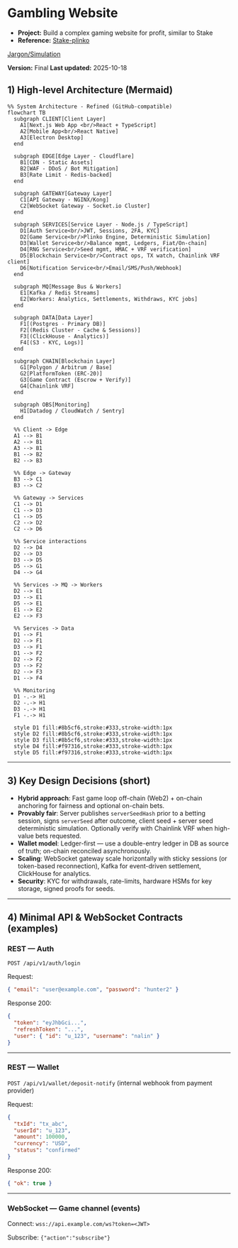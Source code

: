 # Gambling Website

- **Project:** Build a complex gaming website for profit, similar to Stake
- **Reference:** [Stake-plinko](https://stake.bet/casino/games/plinko?c=okbrvplink3Ind)

[Jargon/Simulation](https://github.com/NalinDalal/plinko-simulation)

**Version:** Final
**Last updated:** 2025-10-18

## 1) High-level Architecture (Mermaid)

```mermaid
%% System Architecture - Refined (GitHub-compatible)
flowchart TB
  subgraph CLIENT[Client Layer]
    A1[Next.js Web App <br/>React + TypeScript]
    A2[Mobile App<br/>React Native]
    A3[Electron Desktop]
  end

  subgraph EDGE[Edge Layer - Cloudflare]
    B1[CDN - Static Assets]
    B2[WAF - DDoS / Bot Mitigation]
    B3[Rate Limit - Redis-backed]
  end

  subgraph GATEWAY[Gateway Layer]
    C1[API Gateway - NGINX/Kong]
    C2[WebSocket Gateway - Socket.io Cluster]
  end

  subgraph SERVICES[Service Layer - Node.js / TypeScript]
    D1[Auth Service<br/>JWT, Sessions, 2FA, KYC]
    D2[Game Service<br/>Plinko Engine, Deterministic Simulation]
    D3[Wallet Service<br/>Balance mgmt, Ledgers, Fiat/On-chain]
    D4[RNG Service<br/>Seed mgmt, HMAC + VRF verification]
    D5[Blockchain Service<br/>Contract ops, TX watch, Chainlink VRF client]
    D6[Notification Service<br/>Email/SMS/Push/Webhook]
  end

  subgraph MQ[Message Bus & Workers]
    E1[Kafka / Redis Streams]
    E2[Workers: Analytics, Settlements, Withdraws, KYC jobs]
  end

  subgraph DATA[Data Layer]
    F1[(Postgres - Primary DB)]
    F2[(Redis Cluster - Cache & Sessions)]
    F3[(ClickHouse - Analytics)]
    F4[(S3 - KYC, Logs)]
  end

  subgraph CHAIN[Blockchain Layer]
    G1[Polygon / Arbitrum / Base]
    G2[PlatformToken (ERC-20)]
    G3[Game Contract (Escrow + Verify)]
    G4[Chainlink VRF]
  end

  subgraph OBS[Monitoring]
    H1[Datadog / CloudWatch / Sentry]
  end

  %% Client -> Edge
  A1 --> B1
  A2 --> B1
  A3 --> B1
  B1 --> B2
  B2 --> B3

  %% Edge -> Gateway
  B3 --> C1
  B3 --> C2

  %% Gateway -> Services
  C1 --> D1
  C1 --> D3
  C1 --> D5
  C2 --> D2
  C2 --> D6

  %% Service interactions
  D2 --> D4
  D2 --> D3
  D3 --> D5
  D5 --> G1
  D4 --> G4

  %% Services -> MQ -> Workers
  D2 --> E1
  D3 --> E1
  D5 --> E1
  E1 --> E2
  E2 --> F3

  %% Services -> Data
  D1 --> F1
  D2 --> F1
  D3 --> F1
  D1 --> F2
  D2 --> F2
  D3 --> F2
  D2 --> F3
  D1 --> F4

  %% Monitoring
  D1 -.-> H1
  D2 -.-> H1
  D3 -.-> H1
  F1 -.-> H1

  style D1 fill:#8b5cf6,stroke:#333,stroke-width:1px
  style D2 fill:#8b5cf6,stroke:#333,stroke-width:1px
  style D3 fill:#8b5cf6,stroke:#333,stroke-width:1px
  style D4 fill:#f97316,stroke:#333,stroke-width:1px
  style D5 fill:#f97316,stroke:#333,stroke-width:1px
```

---

## 3) Key Design Decisions (short)

- **Hybrid approach**: Fast game loop off-chain (Web2) + on-chain anchoring for fairness and optional on-chain bets.
- **Provably fair**: Server publishes `serverSeedHash` prior to a betting session, signs `serverSeed` after outcome, client seed + server seed deterministic simulation. Optionally verify with Chainlink VRF when high-value bets requested.
- **Wallet model**: Ledger-first — use a double-entry ledger in DB as source of truth; on-chain reconciled asynchronously.
- **Scaling**: WebSocket gateway scale horizontally with sticky sessions (or token-based reconnection), Kafka for event-driven settlement, ClickHouse for analytics.
- **Security**: KYC for withdrawals, rate-limits, hardware HSMs for key storage, signed proofs for seeds.

---

## 4) Minimal API & WebSocket Contracts (examples)

### REST — Auth

`POST /api/v1/auth/login`

Request:

```json
{ "email": "user@example.com", "password": "hunter2" }
```

Response 200:

```json
{
  "token": "eyJhbGci...",
  "refreshToken": "...",
  "user": { "id": "u_123", "username": "nalin" }
}
```

---

### REST — Wallet

`POST /api/v1/wallet/deposit-notify` (internal webhook from payment provider)

Request:

```json
{
  "txId": "tx_abc",
  "userId": "u_123",
  "amount": 100000,
  "currency": "USD",
  "status": "confirmed"
}
```

Response 200:

```json
{ "ok": true }
```

---

### WebSocket — Game channel (events)

Connect: `wss://api.example.com/ws?token=<JWT>`

Subscribe: `{"action":"subscribe"}`
